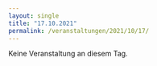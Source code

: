 ```yaml
---
layout: single
title: "17.10.2021"
permalink: /veranstaltungen/2021/10/17/
---
```


Keine Veranstaltung an diesem Tag.
